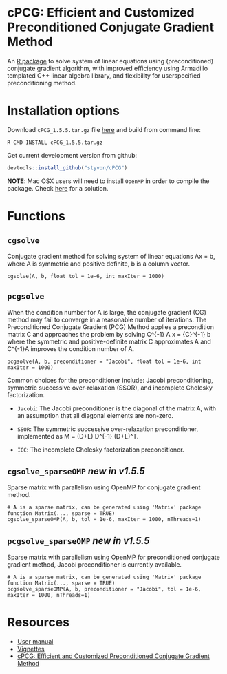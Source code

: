 # cPCG: Efficient and Customized Preconditioned Conjugate Gradient Method

An [R package](https://cran.r-project.org/web/packages/cPCG/) to solve system of linear equations using (preconditioned) conjugate gradient algorithm, with improved efficiency using Armadillo templated C++ linear algebra library, and flexibility for userspecified preconditioning method.  

# Installation options
Download `cPCG_1.5.5.tar.gz` file [here](https://github.com/styvon/cPCG/blob/master/downloads/cPCG_1.5.5.tar.gz) and build from command line:
```
R CMD INSTALL cPCG_1.5.5.tar.gz
```

Get current development version from github:

```R
devtools::install_github("styvon/cPCG")
```

**NOTE**: Mac OSX users will need to install `OpenMP` in order to compile the package. Check [here](http://thecoatlessprofessor.com/programming/openmp-in-r-on-os-x/) for a solution.  

# Functions

## `cgsolve`
Conjugate gradient method for solving system of linear equations Ax = b, where A is symmetric and positive definite, b is a column vector.  

```
cgsolve(A, b, float tol = 1e-6, int maxIter = 1000)
```

## `pcgsolve`

When the condition number for A is large, the conjugate gradient (CG) method may fail to converge in a reasonable number of iterations. The Preconditioned Conjugate Gradient (PCG) Method applies a precondition matrix C and approaches the problem by solving C^{-1} A x = {C}^{-1} b where the symmetric and positive-definite matrix C approximates A and C^{-1}A  improves the condition number of A.  

```
pcgsolve(A, b, preconditioner = "Jacobi", float tol = 1e-6, int maxIter = 1000)
```

Common choices for the preconditioner include: Jacobi preconditioning, symmetric successive over-relaxation (SSOR), and incomplete Cholesky factorization. 

* `Jacobi`: The Jacobi preconditioner is the diagonal of the matrix A, with an assumption that all diagonal elements are non-zero.  
  
* `SSOR`: The symmetric successive over-relaxation preconditioner, implemented as M = (D+L) D^{-1} (D+L)^T.  
  
* `ICC`: The incomplete Cholesky factorization preconditioner. 

## `cgsolve_sparseOMP`  *new in v1.5.5*
Sparse matrix with parallelism using OpenMP for conjugate gradient method.  


```
# A is a sparse matrix, can be generated using 'Matrix' package function Matrix(..., sparse = TRUE)
cgsolve_sparseOMP(A, b, tol = 1e-6, maxIter = 1000, nThreads=1)
```

## `pcgsolve_sparseOMP` *new in v1.5.5*
Sparse matrix with parallelism using OpenMP for preconditioned conjugate gradient method, Jacobi preconditioner is currently available.  

```
# A is a sparse matrix, can be generated using 'Matrix' package function Matrix(..., sparse = TRUE)
pcgsolve_sparseOMP(A, b, preconditioner = "Jacobi", tol = 1e-6, maxIter = 1000, nThreads=1)
```

# Resources

- [User manual](https://github.com/styvon/cPCG/blob/master/docs/manual.pdf)
- [Vignettes](https://github.com/styvon/cPCG/tree/master/vignettes)
- [cPCG: Efficient and Customized Preconditioned Conjugate Gradient Method](https://cran.r-project.org/web/packages/cPCG/cPCG.pdf)


